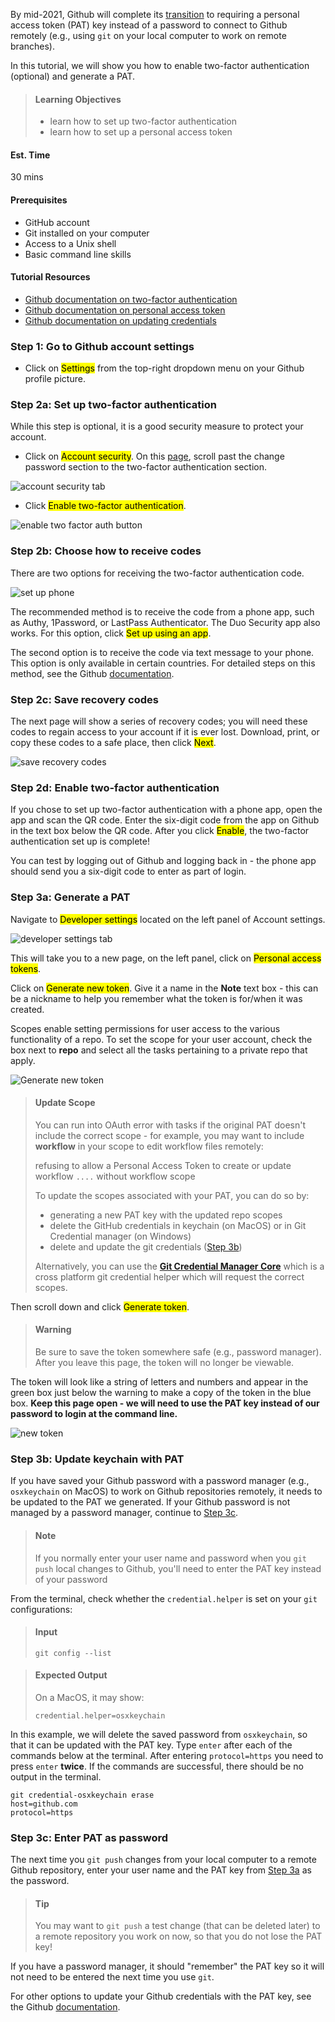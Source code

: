 By mid-2021, Github will complete its [transition](https://github.blog/2020-12-15-token-authentication-requirements-for-git-operations/) to requiring a personal access token (PAT) key instead of a password to connect to Github remotely (e.g., using `git` on your local computer to work on remote branches).

In this tutorial, we will show you how to enable two-factor authentication (optional) and generate a PAT.

> #### Learning Objectives
> - learn how to set up two-factor authentication
> - learn how to set up a personal access token

#### Est. Time
30 mins

#### Prerequisites
- GitHub account
- Git installed on your computer
- Access to a Unix shell
- Basic command line skills

#### Tutorial Resources
- [Github documentation on two-factor authentication](https://docs.github.com/en/free-pro-team@latest/github/authenticating-to-github/configuring-two-factor-authentication)
- [Github documentation on personal access token](https://docs.github.com/en/free-pro-team@latest/github/authenticating-to-github/creating-a-personal-access-token)
- [Github documentation on updating credentials](https://docs.github.com/en/free-pro-team@latest/github/using-git/updating-credentials-from-the-macos-keychain)

### Step 1: Go to Github account settings

- Click on <mark>Settings</mark> from the top-right dropdown menu on your Github profile picture.

### Step 2a: Set up two-factor authentication

While this step is optional, it is a good security measure to protect your account.

- Click on <mark>Account security</mark>. On this [page](https://github.com/settings/security), scroll past the change password section to the two-factor authentication section.

![account security tab](https://github.com/nih-cfde/public-website-content/blob/master/resources/internal-training/images-github-auth/0-account-security.png)

- Click <mark>Enable two-factor authentication</mark>.

![enable two factor auth button](https://github.com/nih-cfde/public-website-content/blob/master/resources/internal-training/images-github-auth/1-two-factor-auth.png)

### Step 2b: Choose how to receive codes

There are two options for receiving the two-factor authentication code.

![set up phone](https://github.com/nih-cfde/public-website-content/blob/master/resources/internal-training/images-github-auth/2-two-factor-auth-phone-set-up.png)

The recommended method is to receive the code from a phone app, such as Authy, 1Password, or LastPass Authenticator. The Duo Security app also works. For this option, click <mark>Set up using an app</mark>.

The second option is to receive the code via text message to your phone. This option is only available in certain countries. For detailed steps on this method, see the Github [documentation](https://docs.github.com/en/free-pro-team@latest/github/authenticating-to-github/configuring-two-factor-authentication#configuring-two-factor-authentication-using-text-messages).

### Step 2c: Save recovery codes

The next page will show a series of recovery codes; you will need these codes to regain access to your account if it is ever lost. Download, print, or copy these codes to a safe place, then click <mark>Next</mark>.

![save recovery codes](https://github.com/nih-cfde/public-website-content/blob/master/resources/internal-training/images-github-auth/3-save-recovery-codes.png)

### Step 2d: Enable two-factor authentication

If you chose to set up two-factor authentication with a phone app, open the app and scan the QR code. Enter the six-digit code from the app on Github in the text box below the QR code. After you click <mark>Enable</mark>, the two-factor authentication set up is complete!

You can test by logging out of Github and logging back in - the phone app should send you a six-digit code to enter as part of login.

### Step 3a: Generate a PAT

Navigate to <mark>Developer settings</mark> located on the left panel of Account settings.

![developer settings tab](https://github.com/nih-cfde/public-website-content/blob/master/resources/internal-training/images-github-auth/0-developer-settings.png)

This will take you to a new page, on the left panel, click on <mark>Personal access tokens</mark>.

Click on <mark>Generate new token</mark>. Give it a name in the **Note** text box - this can be a nickname to help you remember what the token is for/when it was created.

Scopes enable setting permissions for user access to the various functionality of a repo. To set the scope for your user account, check the box next to **repo** and select all the tasks pertaining to a private repo that apply.

![Generate new token](https://github.com/nih-cfde/public-website-content/blob/master/resources/internal-training/images-github-auth/4-generate-pat.png)

> #### Update Scope
> 
> You can run into OAuth error with tasks if the original PAT doesn't include the correct scope - for example, you may want to include **workflow** in your scope to edit workflow files remotely:
> 
> refusing to allow a Personal Access Token to create or update workflow `....` without workflow scope
> 
> To update the scopes associated with your PAT, you can do so by:
>
> - generating a new PAT key with the updated repo scopes
> - delete the GitHub credentials in keychain (on MacOS) or in Git Credential manager (on Windows)
> - delete and update the git credentials ([Step 3b](#user-content-step-3b-update-keychain-with-pat))
>
> Alternatively, you can use the **[Git Credential Manager Core](https://github.com/microsoft/Git-Credential-Manager-Core)** which is a cross platform git credential helper which will request the correct scopes.

Then scroll down and click <mark>Generate token</mark>.

> #### Warning
> 
> Be sure to save the token somewhere safe (e.g., password manager). After you leave this page, the token will no longer be viewable.

The token will look like a string of letters and numbers and appear in the green box just below the warning to make a copy of the token in the blue box. **Keep this page open - we will need to use the PAT key instead of our password to login at the command line.**

![new token](https://github.com/nih-cfde/public-website-content/blob/master/resources/internal-training/images-github-auth/5-personal-access-token.png)

### Step 3b: Update keychain with PAT

If you have saved your Github password with a password manager (e.g., `osxkeychain` on MacOS) to work on Github repositories remotely, it needs to be updated to the PAT we generated. If your Github password is not managed by a password manager, continue to [Step 3c](#user-content-step-3c-enter-pat-as-password).

> #### Note
> 
> If you normally enter your user name and password when you `git push` local changes to Github, you'll need to enter the PAT key instead of your password

From the terminal, check whether the `credential.helper` is set on your `git` configurations:

> #### Input
> 
> ```
> git config --list
> ```

> #### Expected Output
>
> On a MacOS, it may show:
> ```
> credential.helper=osxkeychain
> ```

In this example, we will delete the saved password from `osxkeychain`, so that it can be updated with the PAT key. Type `enter` after each of the commands below at the terminal. After entering `protocol=https` you need to press `enter` **twice**. If the commands are successful, there should be no output in the terminal.

```
git credential-osxkeychain erase
host=github.com
protocol=https
```

### Step 3c: Enter PAT as password

The next time you `git push` changes from your local computer to a remote Github repository, enter your user name and the PAT key from [Step 3a](#user-content-step-3a-generate-a-pat) as the password.

> #### Tip
> 
> You may want to `git push` a test change (that can be deleted later) to a remote repository you work on now, so that you do not lose the PAT key!

If you have a password manager, it should "remember" the PAT key so it will not need to be entered the next time you use `git`.

For other options to update your Github credentials with the PAT key, see the Github [documentation](https://docs.github.com/en/free-pro-team@latest/github/using-git/updating-credentials-from-the-macos-keychain).
